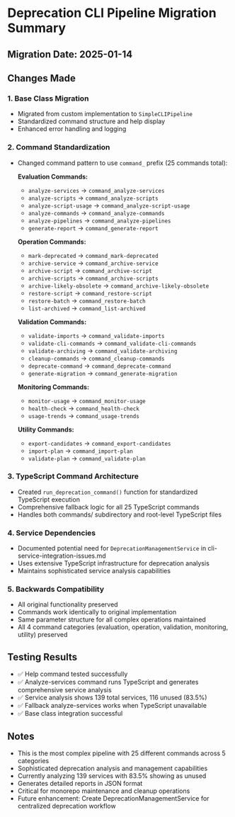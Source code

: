 # Deprecation CLI Pipeline Migration Summary

## Migration Date: 2025-01-14

## Changes Made

### 1. Base Class Migration
- Migrated from custom implementation to `SimpleCLIPipeline`
- Standardized command structure and help display
- Enhanced error handling and logging

### 2. Command Standardization
- Changed command pattern to use `command_` prefix (25 commands total):
  
  **Evaluation Commands:**
  - `analyze-services` → `command_analyze-services`
  - `analyze-scripts` → `command_analyze-scripts`
  - `analyze-script-usage` → `command_analyze-script-usage`
  - `analyze-commands` → `command_analyze-commands`
  - `analyze-pipelines` → `command_analyze-pipelines`
  - `generate-report` → `command_generate-report`
  
  **Operation Commands:**
  - `mark-deprecated` → `command_mark-deprecated`
  - `archive-service` → `command_archive-service`
  - `archive-script` → `command_archive-script`
  - `archive-scripts` → `command_archive-scripts`
  - `archive-likely-obsolete` → `command_archive-likely-obsolete`
  - `restore-script` → `command_restore-script`
  - `restore-batch` → `command_restore-batch`
  - `list-archived` → `command_list-archived`
  
  **Validation Commands:**
  - `validate-imports` → `command_validate-imports`
  - `validate-cli-commands` → `command_validate-cli-commands`
  - `validate-archiving` → `command_validate-archiving`
  - `cleanup-commands` → `command_cleanup-commands`
  - `deprecate-command` → `command_deprecate-command`
  - `generate-migration` → `command_generate-migration`
  
  **Monitoring Commands:**
  - `monitor-usage` → `command_monitor-usage`
  - `health-check` → `command_health-check`
  - `usage-trends` → `command_usage-trends`
  
  **Utility Commands:**
  - `export-candidates` → `command_export-candidates`
  - `import-plan` → `command_import-plan`
  - `validate-plan` → `command_validate-plan`

### 3. TypeScript Command Architecture
- Created `run_deprecation_command()` function for standardized TypeScript execution
- Comprehensive fallback logic for all 25 TypeScript commands
- Handles both commands/ subdirectory and root-level TypeScript files

### 4. Service Dependencies
- Documented potential need for `DeprecationManagementService` in cli-service-integration-issues.md
- Uses extensive TypeScript infrastructure for deprecation analysis
- Maintains sophisticated service analysis capabilities

### 5. Backwards Compatibility
- All original functionality preserved
- Commands work identically to original implementation
- Same parameter structure for all complex operations maintained
- All 4 command categories (evaluation, operation, validation, monitoring, utility) preserved

## Testing Results
- ✅ Help command tested successfully
- ✅ Analyze-services command runs TypeScript and generates comprehensive service analysis
- ✅ Service analysis shows 139 total services, 116 unused (83.5%)
- ✅ Fallback analyze-services works when TypeScript unavailable
- ✅ Base class integration successful

## Notes
- This is the most complex pipeline with 25 different commands across 5 categories
- Sophisticated deprecation analysis and management capabilities
- Currently analyzing 139 services with 83.5% showing as unused
- Generates detailed reports in JSON format
- Critical for monorepo maintenance and cleanup operations
- Future enhancement: Create DeprecationManagementService for centralized deprecation workflow